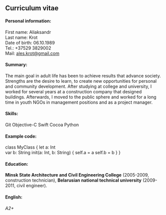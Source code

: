 ## Curriculum vitae ##

#### Personal information: ####

First name: Aliaksandr<br/>
Last name: Krot<br/>
Date of birth: 06.10.1989<br/>
Tel.: +37529 3829002<br/>
Mail: [ales.krot@gmail.com](mailto:ales.krot@gmail.com)<br/>

#### Summary: ####

The main goal in adult life has been to achieve results that advance society. Strengths are the desire to learn, to create new opportunities for personal and community development. After studying at college and university, I worked for several years at a construction company that designed buildings. Afterwards, I moved to the public sphere and worked for a long time in youth NGOs in management positions and as a project manager.

#### Skills: ####

Git
Objective-C
Swift
Cocoa
Python

#### Example code: ####

class MyClass {
    let a: Int 				
    var b: String
    init(a: Int, b: String) {
        self.a = a
        self.b = b
    }
}

#### Education: ####

**Minsk State Architecture and Civil Engineering College** (2005-2009, construction technician), **Belarusian national technical university** (2009-2011, civil engineer).

#### English: ####

*A2+*
